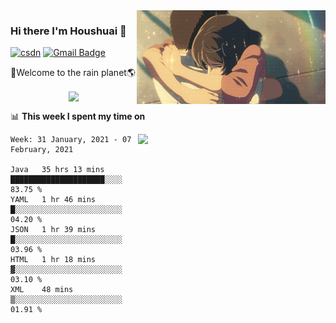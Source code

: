 <img  align='right' height="150" src="https://github.com/LikeRainDay/LikeRainDay/blob/master/pic/img_rain_1.gif?raw=true">



### Hi there I'm Houshuai :lemon:

[![csdn](https://img.shields.io/badge/-csdn-c14438?style=flat-square&logo=c&logoColor=white)](https://blog.csdn.net/qq_15807167)
[![Gmail Badge](https://img.shields.io/badge/-gmail-c14438?style=flat-square&logo=Gmail&logoColor=white&link=mailto:houshuai0816@gmail.com)](mailto:houshuai0816@gmail.com)

🚀Welcome to the rain planet🌎

<center>
<img align='center'  src="https://source.unsplash.com/random/1200x600">
</center>

📊 **This week I spent my time on**

<img align='right'   width="300" src="https://github-readme-stats.vercel.app/api?username=LikeRainDay&show_icons=true&title_color=fff&icon_color=79ff97&text_color=9f9f9f&bg_color=151515">

<!--START_SECTION:waka-->
```text
Week: 31 January, 2021 - 07 February, 2021

Java   35 hrs 13 mins  █████████████████████░░░░   83.75 % 
YAML   1 hr 46 mins    █░░░░░░░░░░░░░░░░░░░░░░░░   04.20 % 
JSON   1 hr 39 mins    █░░░░░░░░░░░░░░░░░░░░░░░░   03.96 % 
HTML   1 hr 18 mins    ▓░░░░░░░░░░░░░░░░░░░░░░░░   03.10 % 
XML    48 mins         ▒░░░░░░░░░░░░░░░░░░░░░░░░   01.91 % 
```
<!--END_SECTION:waka-->
